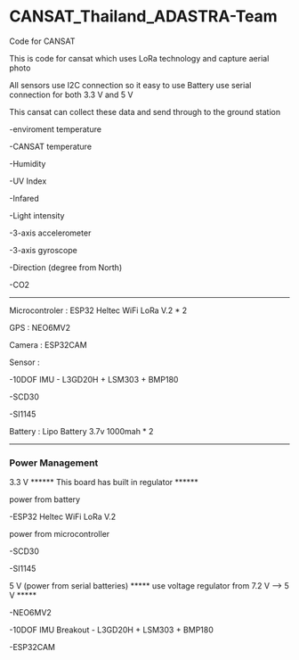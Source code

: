 # CANSAT_Thailand_ADASTRA-Team 
Code for CANSAT 

This is code for cansat which uses LoRa technology and capture aerial photo

All sensors use I2C connection so it easy to use
Battery use serial connection for both 3.3 V and 5 V

This cansat can collect these data and send through to the ground station 

  -enviroment temperature

  -CANSAT temperature

  -Humidity

  -UV Index

  -Infared

  -Light intensity

  -3-axis accelerometer 

  -3-axis gyroscope

  -Direction (degree from North)

  -CO2

*************************************


Microcontroler : ESP32 Heltec WiFi LoRa V.2 * 2 

GPS : NEO6MV2

Camera : ESP32CAM

Sensor :

  -10DOF IMU - L3GD20H + LSM303 + BMP180

  -SCD30

  -SI1145

Battery :  Lipo Battery 3.7v 1000mah * 2

***************************************

### Power Management ###

3.3 V  ****** This board has built in regulator ******

  power from  battery
  
-ESP32 Heltec WiFi LoRa V.2 

  power from microcontroller

   -SCD30

   -SI1145


5 V (power from serial batteries)   ***** use voltage regulator from 7.2 V --> 5 V  *****

   -NEO6MV2

   -10DOF IMU Breakout - L3GD20H + LSM303 + BMP180

   -ESP32CAM

